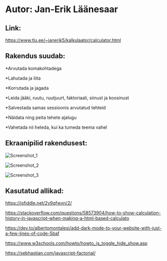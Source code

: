 # Autor: Jan-Erik Läänesaar

## Link:
https://www.tlu.ee/~janerik5/kalkulaator/calculator.html

## Rakendus suudab:

*Arvutada komakohtadega

*Lahutada ja liita

*Korrutada ja jagada 

*Leida jääki, ruutu, ruutjuurt, faktoriaali, siinust ja koosinust 

*Salvestada samas sessioonis arvutatud tehteid

*Näidata ning peita tehete ajalugu

*Vahetada nii heleda, kui ka tumeda teema vahel


## Ekraanipilid rakendusest:

![Screenshot_1](https://user-images.githubusercontent.com/70939499/116821537-f0dc4e00-ab82-11eb-8094-bdee934987fa.png)

![Screenshot_2](https://user-images.githubusercontent.com/70939499/116821538-f33ea800-ab82-11eb-9d3d-5fb2659a4682.png)

![Screenshot_3](https://user-images.githubusercontent.com/70939499/116821539-f46fd500-ab82-11eb-89ab-b0db16ab60b7.png)

## Kasutatud allikad:

https://jsfiddle.net/2y9qfwxn/2/

https://stackoverflow.com/questions/58573904/how-to-show-calculation-history-in-javascript-when-making-a-html-based-calculato

https://dev.to/albertomontalesi/add-dark-mode-to-your-website-with-just-a-few-lines-of-code-5baf

https://www.w3schools.com/howto/howto_js_toggle_hide_show.asp

https://sebhastian.com/javascript-factorial/
